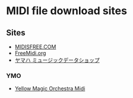 # MIDI file download sites

## Sites
- [MIDISFREE.COM](https://midisfree.com/)
- [FreeMidi.org](https://freemidi.org/)
- [ヤマハ ミュージックデータショップ](https://yamahamusicdata.jp/)


### YMO
- [Yellow Magic Orchestra Midi](https://freemidi.org/artist2-579-yellow-magic-orchestra)